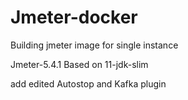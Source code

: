 # Jmeter-docker
Building jmeter image for single instance

Jmeter-5.4.1
Based on 11-jdk-slim

add edited Autostop and Kafka plugin
